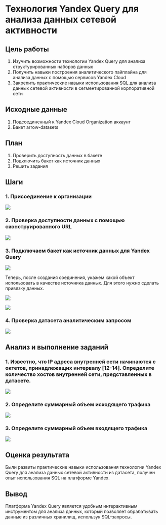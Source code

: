 # Технология Yandex Query для анализа данных сетевой активности
## Цель работы

1. Изучить возможности технологии Yandex Query для анализа структурированных наборов данных
2. Получить навыки построения аналитического пайплайна для анализа данных с помощью сервисов Yandex Cloud
3. Закрепить практические навыки использования SQL для анализа данных сетевой активности в сегментированной корпоративной сети
## Исходные данные

1. Подсоединенный к Yandex Cloud Organization аккаунт
2. Бакет arrow-datasets
## План

1. Проверить доступность данных в бакете
2. Подключить бакет как источник данных
3. Решить задания
## Шаги

### 1. Присоединение к организации

![](img/4_1.png)
### 2. Проверка доступности данных с помощью сконструированного URL

![](img/4_2.png)
### 3. Подключаем бакет как источник данных для Yandex Query
![](img/4_3.png)

Теперь, после создания соединения, укажем какой объект использовать в качестве источника данных. Для этого нужно сделать привязку данных.

![](img/4_4.png)

![](img/4_5.png)
### 4. Проверка датасета аналитическим запросом

![](img/4_6.png)
## Анализ и выполнение заданий
### 1. Известно, что IP адреса внутренней сети начинаются с октетов, принадлежащих интервалу [12-14]. Определите количество хостов внутренней сети, представленных в датасете.

![](img/4_7.png)
### 2. Определите суммарный объем исходящего трафика

![](img/4_8.png)
### 3. Определите суммарный объем входящего трафика
![](img/4_9.png)
## Оценка результата
Были развиты практические навыки использования технологии Yandex Query для анализа данных сетевой активности из датасета, получен опыт использования SQL на платформе Yandex.

## Вывод
Платформа Yandex Query является удобным интерактивным инструментом для анализа данных, который позволяет обрабатывать данные из различных хранилищ, используя SQL-запросы.